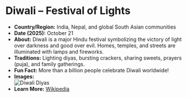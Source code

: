 # Diwali – Festival of Lights

- **Country/Region:** India, Nepal, and global South Asian communities
- **Date (2025):** October 21
- **About:** Diwali is a major Hindu festival symbolizing the victory of light over darkness and good over evil. Homes, temples, and streets are illuminated with lamps and fireworks.
- **Traditions:** Lighting diyas, bursting crackers, sharing sweets, prayers (puja), and family gatherings.
- **Fun Fact:** More than a billion people celebrate Diwali worldwide!
- **Images:**  
  ![Diwali Diyas](https://upload.wikimedia.org/wikipedia/commons/7/7e/Diwali_diyas.jpg)
- **Learn More:** [Wikipedia](https://en.wikipedia.org/wiki/Diwali)
